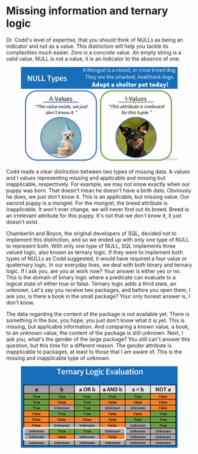 # Missing information and ternary logic

Dr. Codd's level of expertise, that you should think of NULLs as being an indicator and not as a value. This distinction will help you tackle its complexities much easier. Zero is a concrete value. An empty string is a valid value. NULL is not a value, it is an indicator to the absence of one.

<figure><img src="../../.gitbook/assets/image (9) (1).png" alt=""><figcaption></figcaption></figure>

Codd made a clear distinction between two types of missing data. A values and I values representing missing and applicable and missing but inapplicable, respectively. For example, we may not know exactly when our puppy was born. That doesn't mean he doesn't have a birth date. Obviously he does, we just don't know it. This is an applicable, but missing value. Our second puppy is a mongrel. For the mongrel, the breed attribute is inapplicable. It won't ever change, we will never find out its breed. Breed is an irrelevant attribute for this puppy. It's not that we don't know it, it just doesn't exist.

Chamberlin and Boyce, the original developers of SQL, decided not to implement this distinction, and so we ended up with only one type of NULL to represent both. With only one type of NULL, SQL implements three valued logic, also known as ternary logic. If they were to implement both types of NULLs as Codd suggested, it would have required a four value or quaternary logic. In our everyday lives, we deal with both binary and ternary logic. If I ask you, are you at work now? Your answer is either yes or no. This is the domain of binary logic where a predicate can evaluate to a logical state of either true or false. Ternary logic adds a third state, an unknown. Let's say you receive two packages, and before you open them, I ask you, is there a book in the small package? Your only honest answer is, I don't know.

The data regarding the content of the package is not available yet. There is something in the box, you hope, you just don't know what it is yet. This is missing, but applicable information. And comparing a known value, a book, to an unknown value, the content of the package is still unknown. Next, I ask you, what's the gender of the large package? You still can't answer this question, but this time for a different reason. The gender attribute is inapplicable to packages, at least to those that I am aware of. This is the missing and inapplicable type of unknown.

<figure><img src="../../.gitbook/assets/image (10) (1).png" alt=""><figcaption></figcaption></figure>
